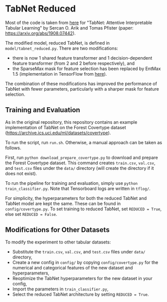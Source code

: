 # TabNet Reduced

Most of the code is taken from [here](https://github.com/google-research/google-research/tree/master/tabnet) for "TabNet: Attentive Interpretable Tabular Learning" by Sercan O. Arik and Tomas Pfister (paper: https://arxiv.org/abs/1908.07442).

The modified model, reduced TabNet, is defined in `model/tabnet_reduced.py`. There are two modifications:
* there is now 1 shared feature transformer and 1 decision-dependent feature transformer (from 2 and 2 before respectively), and
* the SparseMax mask for feature selection has been replaced by EntMax 1.5 (implementation in TensorFlow from [here](https://gist.github.com/justheuristic/60167e77a95221586be315ae527c3cbd)).

The combination of these modifications has improved the performance of TabNet with fewer parameters, particularly with a sharper mask for feature selection.

## Training and Evaluation

As in the original repository, this repository contains an example implementation of TabNet on the Forest Covertype dataset (https://archive.ics.uci.edu/ml/datasets/covertype). 

To run the script, run `run.sh`. Otherwise, a manual approach can be taken as follows.

First, run `python download_prepare_covertype.py` to download and prepare the Forest Covertype dataset.
This command creates `train.csv`, `val.csv`, and `test.csv` files under the `data/` directory (will create the directory if it does not exist).

To run the pipeline for training and evaluation, simply use `python train_classifier.py`. Note that Tensorboard logs are written in `tflog/`. 

For simplicity, the hyperparameters for both the reduced TabNet and TabNet model are kept the same. These can be found in `config/covertype.py`. To set training to reduced TabNet,
set `REDUCED = True`, else set `REDUCED = False`.


## Modifications for Other Datasets

To modify the experiment to other tabular datasets:
- Substitute the `train.csv`, `val.csv`, and `test.csv` files under `data/` directory,
- Create a new config in `config/` by copying `config/covertype.py` for the numerical and categorical features of the new dataset and hyperparameters,
- Reoptimize the TabNet hyperparameters for the new dataset in your config,
- Import the parameters in `train_classifier.py`,
- Select the reduced TabNet architecture by setting `REDUCED = True`.
